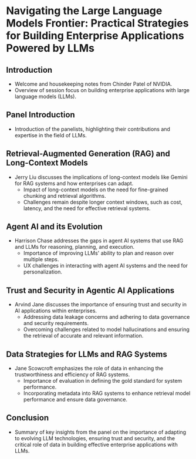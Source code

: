 # Navigating the Large Language Models Frontier: Practical Strategies for Building Enterprise Applications Powered by LLMs

## Introduction
- Welcome and housekeeping notes from Chinder Patel of NVIDIA.
- Overview of session focus on building enterprise applications with large language models (LLMs).

## Panel Introduction
- Introduction of the panelists, highlighting their contributions and expertise in the field of LLMs.

## Retrieval-Augmented Generation (RAG) and Long-Context Models
- Jerry Liu discusses the implications of long-context models like Gemini for RAG systems and how enterprises can adapt.
  - Impact of long-context models on the need for fine-grained chunking and retrieval algorithms.
  - Challenges remain despite longer context windows, such as cost, latency, and the need for effective retrieval systems.

## Agent AI and its Evolution
- Harrison Chase addresses the gaps in agent AI systems that use RAG and LLMs for reasoning, planning, and execution.
  - Importance of improving LLMs' ability to plan and reason over multiple steps.
  - UX challenges in interacting with agent AI systems and the need for personalization.

## Trust and Security in Agentic AI Applications
- Arvind Jane discusses the importance of ensuring trust and security in AI applications within enterprises.
  - Addressing data leakage concerns and adhering to data governance and security requirements.
  - Overcoming challenges related to model hallucinations and ensuring the retrieval of accurate and relevant information.

## Data Strategies for LLMs and RAG Systems
- Jane Scowcroft emphasizes the role of data in enhancing the trustworthiness and efficiency of RAG systems.
  - Importance of evaluation in defining the gold standard for system performance.
  - Incorporating metadata into RAG systems to enhance retrieval model performance and ensure data governance.

## Conclusion
- Summary of key insights from the panel on the importance of adapting to evolving LLM technologies, ensuring trust and security, and the critical role of data in building effective enterprise applications with LLMs.